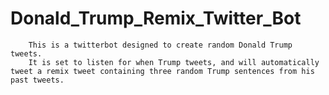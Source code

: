 # Donald_Trump_Remix_Twitter_Bot
        This is a twitterbot designed to create random Donald Trump tweets.
        It is set to listen for when Trump tweets, and will automatically tweet a remix tweet containing three random Trump sentences from his past tweets.

